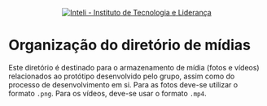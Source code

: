 <p align="center">
<a href= "https://www.inteli.edu.br/"><img src="https://www.inteli.edu.br/wp-content/uploads/2021/08/20172028/marca_1-2.png" alt="Inteli - Instituto de Tecnologia e Liderança" border="0"></a>
</p>

# Organização do diretório de mídias

Este diretório é destinado para o armazenamento de mídia (fotos e vídeos) relacionados ao protótipo desenvolvido pelo grupo, assim como do processo de desenvolvimento em si. Para as fotos deve-se utilizar o formato `.png`. Para os vídeos, deve-se usar o formato `.mp4`.

